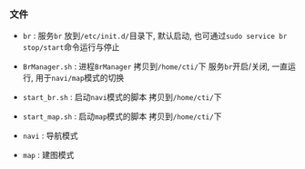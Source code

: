 ### 文件
- `br` : 服务`br` 放到`/etc/init.d/`目录下, 默认启动, 也可通过`sudo service br stop/start`命令运行与停止
- `BrManager.sh` : 进程`BrManager` 拷贝到`/home/cti/`下 服务`br`开启/关闭, 一直运行, 用于`navi/map`模式的切换
- `start_br.sh` : 启动`navi`模式的脚本 拷贝到`/home/cti/`下
- `start_map.sh` : 启动`map`模式的脚本 拷贝到`/home/cti/`下

- `navi` : 导航模式
- `map` : 建图模式
